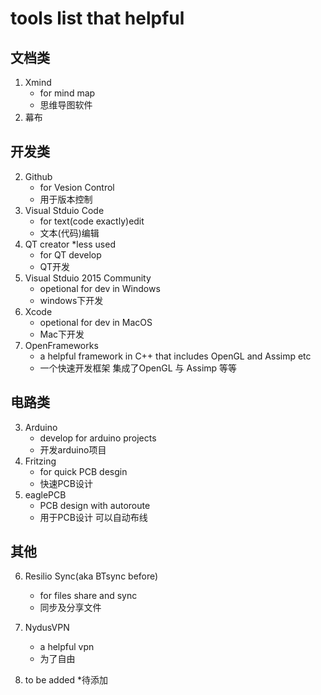 # tools list that helpful
## 文档类

1. Xmind 
    *  for mind map 
    * 思维导图软件
2. 幕布
## 开发类

2. Github 
   *  for Vesion Control
   * 用于版本控制
5. Visual Stduio Code 
    * for text(code exactly)edit
    * 文本(代码)编辑 
7. QT creator *less used
    * for QT develop
    * QT开发
8. Visual Stduio 2015 Community
    * opetional for dev in Windows
    * windows下开发
9. Xcode 
    * opetional for dev in MacOS
    * Mac下开发  
11. OpenFrameworks 
    * a helpful framework in C++ that includes OpenGL and Assimp etc
    * 一个快速开发框架 集成了OpenGL 与 Assimp 等等

## 电路类
3. Arduino
    * develop for arduino projects
    * 开发arduino项目
4. Fritzing 
    * for quick PCB desgin
    * 快速PCB设计
12. eaglePCB
    * PCB design with autoroute
    * 用于PCB设计 可以自动布线

## 其他

6. Resilio Sync(aka BTsync before)
    * for files share and sync 
    * 同步及分享文件
10. NydusVPN
    * a helpful vpn
    * 为了自由


13. to be added
    *待添加
